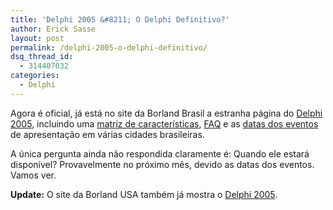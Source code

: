 ```yaml
---
title: 'Delphi 2005 &#8211; O Delphi Definitivo?'
author: Erick Sasse
layout: post
permalink: /delphi-2005-o-delphi-definitivo/
dsq_thread_id:
  - 314407032
categories:
  - Delphi
---
```

Agora &eacute; oficial, j&aacute; est&aacute; no site da Borland Brasil a estranha p&aacute;gina do [Delphi 2005][1], incluindo uma [matriz de caracter&iacute;sticas][2], [FAQ][3] e as [datas dos eventos][4] de apresenta&ccedil;&atilde;o em v&aacute;rias cidades brasileiras. 

A &uacute;nica pergunta ainda n&atilde;o respondida claramente &eacute;: Quando ele estar&aacute; dispon&iacute;vel? Provavelmente no pr&oacute;ximo m&ecirc;s, devido as datas dos eventos. Vamos ver.

**Update:** O site da Borland USA tamb&eacute;m j&aacute; mostra o [Delphi 2005][5].

 [1]: http://info.borland.com.br/delphi/
 [2]: http://info.borland.com.br/delphi/matriz.pdf
 [3]: http://info.borland.com.br/delphi/faq.pdf
 [4]: http://info.borland.com.br/delphi/tour.htm
 [5]: http://www.borland.com/delphi/